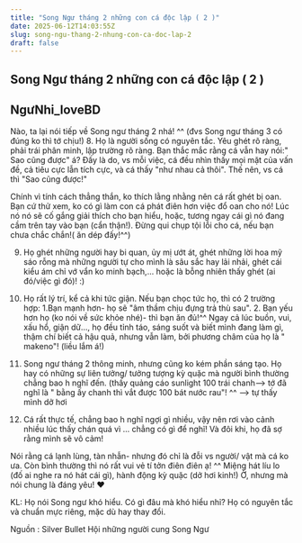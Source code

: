 ```yaml
---
title: "Song Ngư tháng 2 những con cá độc lập ( 2 )"
date: 2025-06-12T14:03:55Z
slug: song-ngu-thang-2-nhung-con-ca-doc-lap-2
draft: false
---
```


## Song Ngư tháng 2 những con cá độc lập ( 2 )

## NgưNhi_loveBD

Nào, ta lại nói tiếp về Song ngư tháng 2 nhá! ^^ (đvs Song ngư tháng 3 có đúng ko thì tớ chịu!)
8. Họ là người sống có nguyên tắc. Yêu ghét rõ ràng, phải trái phân minh, lập trường rõ ràng. Bạn thắc mắc rằng cá vẫn hay nói:" Sao cũng được" á? Đấy là do, vs mỗi việc, cá đều nhìn thấy mọi mặt của vấn đề, cả tiêu cực lẫn tích cực, và cá thấy "như nhau cả thôi". Thế nên, vs cá thì "Sao cũng được!"
 

Chính vì tính cách thẳng thắn, ko thích lằng nhằng nên cá rất ghét bị oan. Bạn cứ thử xem, ko có gì làm con cá phát điên hơn việc đổ oan cho nó! Lúc nó nó sẽ cố gắng giải thích cho bạn hiểu, hoặc, tương ngay cái gì nó đang cầm trên tay vào bạn (cẩn thận!). Đừng qui chụp tội lỗi cho cá, nếu bạn chưa chắc chắn!( ăn dép đấy!^^)
 

9. Họ ghét những người hay bi quan, ủy mị ướt át, ghét những lời hoa mỹ sáo rỗng mà những người tự cho mình là sâu sắc hay lải nhải, ghét cái kiểu ám chỉ vớ vẩn ko minh bạch,... hoặc là bỗng nhiên thấy ghét (ai đó/việc gì đó)! :)
 
 

 10. Họ rất lý trí, kể cả khi tức giận. Nếu bạn chọc tức họ, thì có 2 trường hợp: 1.Bạn mạnh hơn- họ sẽ "âm thầm chịu đựng trả thù sau". 2. Bạn yếu hơn họ (ko nói về sức khỏe nhé)- thì bạn ăn đủ!^^
Ngay cả lúc buồn, vui, xấu hổ, giận dữ..., họ đều tỉnh táo, sáng suốt và biết mình đang làm gì, thậm chí biết cả hậu quả, nhưng vẫn làm, bởi phương châm của họ là " makeno"! (liều lắm á!)
 

11. Song ngư tháng 2 thông minh, nhưng cũng ko kém phần sáng tạo. Họ hay có những sự liên tưởng/ tưởng tượng kỳ quặc mà người bình thường chẳng bao h nghĩ đến. (thấy quảng cáo sunlight 100 trái chanh--> tớ đã nghĩ là " bằng ấy chanh thì vắt được 100 bát nước rau"! ^^ --> tự thấy mình dở hơi 
 

12. Cá rất thực tế, chẳng bao h nghĩ ngợi gì nhiều, vậy nên rơi vào cảnh nhiều lúc thấy chán quá vì ... chẳng có gì để nghĩ! Và đôi khi, họ đã sợ rằng mình sẽ vô cảm!
 

Nói rằng cá lạnh lùng, tàn nhẫn- nhưng đó chỉ là đỗi vs người/ vật mà cá ko ưa. Còn bình thường thì nó rất vui vẻ tí tởn điên điên ạ! ^^ Miệng hát líu lo (đố ai nghe ra nó hát cái gì), hành động kỳ quặc (dở hơi kinh!) Ờ, nhưng mà nói chung là đáng yêu! ♥
 

KL: Họ nói Song ngư khó hiểu. Có gì đâu mà khó hiểu nhỉ? Họ có nguyên tắc và chuẩn mực riêng, mặc dù hay thay đổi.
 

 Nguồn : Silver Bullet
Hội những người cung Song Ngư